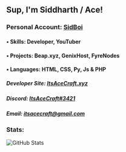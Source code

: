 ## Sup, I'm Siddharth / Ace!
### Personal Account: [SidBoi](https://github.com/SidBoi)

#### • Skills: Developer, YouTuber
#### • Projects: Beap.xyz, GenixHost, FyreNodes
#### • Languages: HTML, CSS, Py, Js & PHP

##### Developer Site: [ItsAceCraft.xyz](https://dev.itsacecraft.xyz)
##### Discord: [ItsAceCraft#3421](https://discord.gg/6wmDX5CyYT)
##### Email: itsacecraft@gmail.com

### Stats:
![GitHub Stats](https://github-readme-stats.vercel.app/api?username=ItsAceCraft&count_private=true&show_icons=true&hide=issues&theme=material-palenight&hide_border=true&locale=en)
